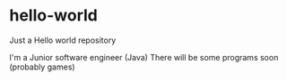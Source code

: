 # hello-world
Just a Hello world repository

I'm a Junior software engineer (Java)
There will be some programs soon (probably games)
